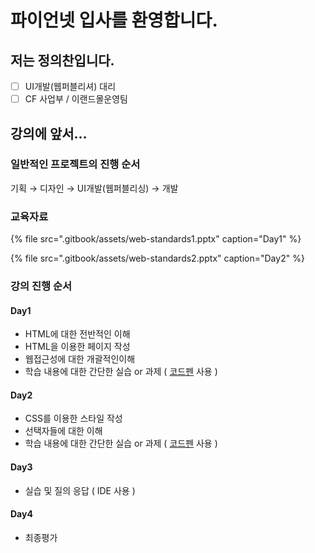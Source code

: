 # 파이언넷 입사를 환영합니다.

## 저는 정의찬입니다.

* [ ] UI개발\(웹퍼블리셔\) 대리
* [ ] CF 사업부 / 이랜드몰운영팀

## 강의에 앞서...

### 일반적인 프로젝트의 진행 순서

기획 → 디자인 → UI개발\(웹퍼블리싱\) → 개발



### 교육자료

{% file src=".gitbook/assets/web-standards1.pptx" caption="Day1" %}

{% file src=".gitbook/assets/web-standards2.pptx" caption="Day2" %}



### 강의 진행 순서

#### Day1

* HTML에 대한 전반적인 이해
* HTML을 이용한 페이지 작성
* 웹접근성에 대한 개괄적인이해
* 학습 내용에 대한 간단한 실습 or 과제 \( [코드펜](https://codepen.io/) 사용 \)

#### Day2

* CSS를 이용한 스타일 작성
* 선택자들에 대한 이해
* 학습 내용에 대한 간단한 실습 or 과제 \( [코드펜](https://codepen.io/) 사용 \)

#### Day3

*  실습 및 질의 응답 \( IDE 사용 \)

#### Day4

* 최종평가

